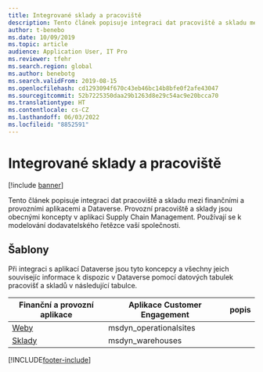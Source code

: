 ```yaml
---
title: Integrované sklady a pracoviště
description: Tento článek popisuje integraci dat pracoviště a skladu mezi finančními a provozními aplikacemi a Dataverse.
author: t-benebo
ms.date: 10/09/2019
ms.topic: article
audience: Application User, IT Pro
ms.reviewer: tfehr
ms.search.region: global
ms.author: benebotg
ms.search.validFrom: 2019-08-15
ms.openlocfilehash: cd1293094f670c43eb46bc14b8bfe0f2afe43047
ms.sourcegitcommit: 52b7225350daa29b1263d8e29c54ac9e20bcca70
ms.translationtype: HT
ms.contentlocale: cs-CZ
ms.lasthandoff: 06/03/2022
ms.locfileid: "8852591"
---
```

# <a name="integrated-sites-and-warehouses"></a>Integrované sklady a pracoviště

[!include [banner](../../includes/banner.md)]



Tento článek popisuje integraci dat pracoviště a skladu mezi finančními a provozními aplikacemi a Dataverse. Provozní pracoviště a sklady jsou obecnými koncepty v aplikaci Supply Chain Management. Používají se k modelování dodavatelského řetězce vaší společnosti.

## <a name="templates"></a>Šablony

Při integraci s aplikací Dataverse jsou tyto koncepcy a všechny jeich souvisejíc informace k dispozic v Dataverse pomocí datových tabulek pracovišť a skladů v následující tabulce.

Finanční a provozní aplikace | Aplikace Customer Engagement     | popis
--------------------------|---------------------------|---
[Weby](mapping-reference.md#156) | msdyn_operationalsites | |
[Sklady](mapping-reference.md#204) | msdyn_warehouses | |

[!INCLUDE[footer-include](../../../../includes/footer-banner.md)]
